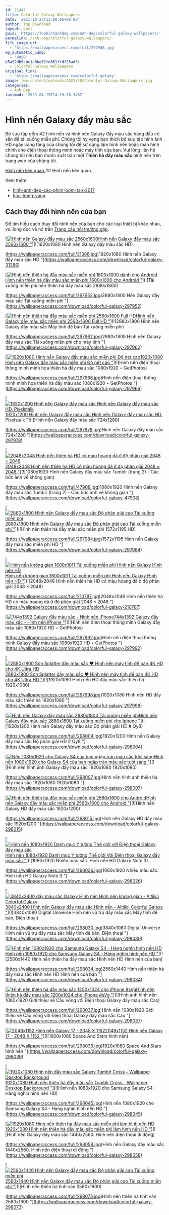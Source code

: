 ```yaml
---
id: 21443
title: Colorful Galaxy Wallpapers
date: '2021-10-27T13:00:06+00:00'
author: Top Download
layout: post
guid: 'https://Tophinhanhdep.com/anh-dep/colorful-galaxy-wallpapers/'
permalink: /anh-dep/colorful-galaxy-wallpapers/
fifu_image_url:
  - 'https://wallpaperaccess.com/full/297946.jpg'
wp_automatic_camp:
  - '8098'
b5a92db9cbc1a0ba32fe861ffdf25ad5:
  - Colorful Galaxy Wallpapers
original_link:
  - 'https://wallpaperaccess.com/colorful-galaxy'
image: /wp-content/uploads/2021/10/Colorful-Galaxy-Wallpapers.jpg
categories:
  - Ảnh Đẹp
lastmod: '2025-04-19T14:29:18.348Z'
---
```

# Hình nền Galaxy đầy màu sắc

Bộ sưu tập gồm 42 hình nền và hình nền Galaxy đầy màu sắc hàng đầu có sẵn để tải xuống miễn phí. Chúng tôi hy vọng bạn thích bộ sưu tập hình ảnh HD ngày càng tăng của chúng tôi để sử dụng làm hình nền hoặc màn hình chính cho điện thoại thông minh hoặc máy tính của bạn. Vui lòng liên hệ chúng tôi nếu bạn muốn xuất bản một **Thiên hà đầy màu sắc** hình nền trên trang web của chúng tôi.

[Hình nền liên quan ](#related) ## Hình nền liên quan.

   
 Xem thêm:

   
- [hinh-anh-dep-cac-phim-bom-tan-2017](https://tophinhanhdep.com/anh-dep/hinh-anh-dep-cac-phim-bom-tan-2017/)
- [hoa-hong-vang](https://tophinhanhdep.com/hoa-hong/hoa-hong-vang/)

## Cách thay đổi hình nền của bạn

Để tìm hiểu cách thay đổi hình nền của bạn cho các loại thiết bị khác nhau, vui lòng đọc về nó trên [Trang câu hỏi thường gặp](https://tophinhanhdep.com/faq/).

  
[[![Hình nền Galaxy đầy màu sắc 2560x1600](https://wallpaperaccess.com/full/297946.jpg)Hình nền Galaxy đầy màu sắc 2560x1600 "](https://wallpaperaccess.com/download/colorful-galaxy-297946)](![1920x1080 Hình nền Galaxy đầy màu sắc HD)

(https://wallpaperaccess.com/full/31386.jpg)1920x1080 Hình nền Galaxy đầy màu sắc HD "](https://wallpaperaccess.com/download/colorful-galaxy-31386)

[[![Hình nền thiên hà đầy màu sắc miễn phí 1600x1000 dành cho Android](https://wallpaperaccess.com/full/297950.jpg)Hình nền thiên hà đầy màu sắc miễn phí 1600x1000 cho Android "](https://wallpaperaccess.com/download/colorful-galaxy-297950)](![Tải xuống miễn phí nền thiên hà đầy màu sắc 2880x1800)

(https://wallpaperaccess.com/full/297952.jpg)2880x1800 Nền Galaxy đầy màu sắc Tải xuống miễn phí "](https://wallpaperaccess.com/download/colorful-galaxy-297952)

[[![Hình nền thiên hà đầy màu sắc miễn phí 2560x1600 Full HD](https://wallpaperaccess.com/full/297959.jpg)Hình nền Galaxy đầy màu sắc miễn phí 2560x1600 Full HD "](https://wallpaperaccess.com/download/colorful-galaxy-297959)](![2880x1800 Hình nền Galaxy đầy màu sắc Máy tính để bàn Tải xuống miễn phí)

(https://wallpaperaccess.com/full/297962.jpg)2880x1800 Hình nền Galaxy đầy màu sắc Tải xuống miễn phí cho máy tính "](https://wallpaperaccess.com/download/colorful-galaxy-297962)

[[![1920x1080 Hình nền Galaxy đầy màu sắc miễn phí Độ nét cao](https://wallpaperaccess.com/full/297964.jpg)1920x1080 Hình nền Galaxy đầy màu sắc miễn phí Độ nét cao "](https://wallpaperaccess.com/download/colorful-galaxy-297964)](![Hình nền điện thoại thông minh minh họa thiên hà đầy màu sắc 1080x1920 ⋆ GetPhotos)

(https://wallpaperaccess.com/full/297966.jpg)Hình nền điện thoại thông minh minh họa thiên hà đầy màu sắc 1080x1920 ⋆ GetPhotos "](https://wallpaperaccess.com/download/colorful-galaxy-297966)

[[![1920x1200 Hình nền Galaxy đầy màu sắc Hình nền Galaxy đầy màu sắc HD.  Pixelstalk](https://wallpaperaccess.com/full/297973.jpg)1920x1200 Hình nền Galaxy đầy màu sắc Hình nền Galaxy đầy màu sắc HD. Pixelstalk "](https://wallpaperaccess.com/download/colorful-galaxy-297973)](![Hình nền Galaxy đầy màu sắc 724x1280)

(https://wallpaperaccess.com/full/297978.jpg)Hình nền Galaxy đầy màu sắc 724x1280 "](https://wallpaperaccess.com/download/colorful-galaxy-297978)

[[![2048x2048 Hình nền thiên hà HD có màu hoang dã ở độ phân giải 2048 × 2048](https://wallpaperaccess.com/full/210701.jpg)2048x2048 Hình nền thiên hà HD có màu hoang dã ở độ phân giải 2048 × 2048 "](https://wallpaperaccess.com/download/colorful-galaxy-210701)](![1080x1920 Hình nền Galaxy đầy màu sắc Tumblr (trang 2) - Các bức ảnh về không gian)

(https://wallpaperaccess.com/full/47908.jpg)1080x1920 Hình nền Galaxy đầy màu sắc Tumblr (trang 2) - Các bức ảnh về không gian "](https://wallpaperaccess.com/download/colorful-galaxy-47908)

[[![2880x1800 Hình nền Galaxy đầy màu sắc Độ phân giải cao Tải xuống miễn phí](https://wallpaperaccess.com/full/297982.jpg)2880x1800 Hình nền Galaxy đầy màu sắc Độ phân giải cao Tải xuống miễn phí "](https://wallpaperaccess.com/download/colorful-galaxy-297982)](![Hình nền thiên hà đầy màu sắc miễn phí 1572x1195 HD)

(https://wallpaperaccess.com/full/297984.jpg)1572x1195 Hình nền Galaxy đầy màu sắc miễn phí HD "](https://wallpaperaccess.com/download/colorful-galaxy-297984)

[[![Hình nền không gian 1600x1011 Tải xuống miễn phí Hình nền Galaxy Hình nền HD](https://wallpaperaccess.com/full/297986.jpg)Hình nền không gian 1600x1011 Tải xuống miễn phí Hình nền Galaxy Hình nền HD "](https://wallpaperaccess.com/download/colorful-galaxy-297986)](![2048x2048 Hình nền thiên hà HD có màu hoang dã ở độ phân giải 2048 × 2048)

(https://wallpaperaccess.com/full/210787.jpg)2048x2048 Hình nền thiên hà HD có màu hoang dã ở độ phân giải 2048 × 2048 "](https://wallpaperaccess.com/download/colorful-galaxy-210787)

[[![744x1392 Galaxy đầy màu sắc - Hình nền iPhone](https://wallpaperaccess.com/full/210698.jpg)744x1392 Galaxy đầy màu sắc - Hình nền iPhone "](https://wallpaperaccess.com/download/colorful-galaxy-210698)](![Hình nền điện thoại thông minh Galaxy đầy màu sắc 1080x1920 HD ⋆ GetPhotos)

(https://wallpaperaccess.com/full/297992.jpg)Hình nền điện thoại thông minh Galaxy đầy màu sắc 1080x1920 HD ⋆ GetPhotos "](https://wallpaperaccess.com/download/colorful-galaxy-297992)

[[![2880x1800 Sơn Splatter đầy màu sắc ❤ Hình nền máy tính để bàn 4K HD cho 4K Ultra HD](https://wallpaperaccess.com/full/160583.jpg)2880x1800 Sơn Splatter đầy màu sắc ❤ Hình nền máy tính để bàn 4K HD cho 4K Ultra HD "](https://wallpaperaccess.com/download/colorful-galaxy-160583)](![1920x1080 Hình nền HD đầy màu sắc thiên hà 1920x1080)

(https://wallpaperaccess.com/full/297998.jpg)1920x1080 Hình nền HD đầy màu sắc thiên hà 1920x1080 "](https://wallpaperaccess.com/download/colorful-galaxy-297998)

[[![Hình nền Galaxy đầy màu sắc 2880x1800 Tải xuống miễn phí](https://wallpaperaccess.com/full/298000.jpg)Hình nền Galaxy đầy màu sắc 2880x1800 Tải xuống miễn phí cho Iphone "](https://wallpaperaccess.com/download/colorful-galaxy-298000)](![1920x1200 Hình nền Galaxy đầy màu sắc Độ phân giải HD # Qy8)

(https://wallpaperaccess.com/full/298004.jpg)1920x1200 Hình nền Galaxy đầy màu sắc Độ phân giải HD # Qy8 "](https://wallpaperaccess.com/download/colorful-galaxy-298004)

[[![Nền 1080x1920 cho Galaxy S4 của bạn ngập tràn màu sắc tươi sáng](https://wallpaperaccess.com/full/298005.jpg)Hình nền 1080x1920 cho Galaxy S4 của bạn ngập tràn màu sắc tươi sáng "](https://wallpaperaccess.com/download/colorful-galaxy-298005)](![Hình nền hình ảnh Galaxy đầy màu sắc 1920x1080 1920x1080)

(https://wallpaperaccess.com/full/298007.jpg)Hình nền hình ảnh thiên hà đầy màu sắc 1920x1080 1920x1080 "](https://wallpaperaccess.com/download/colorful-galaxy-298007)

[[![Hình nền thiên hà đầy màu sắc miễn phí 2560x1600 cho Android](https://wallpaperaccess.com/full/298012.jpg)Hình nền Galaxy đầy màu sắc miễn phí 2560x1600 cho Android "](https://wallpaperaccess.com/download/colorful-galaxy-298012)](![Hình nền Galaxy HD đầy màu sắc 1920x1200)

(https://wallpaperaccess.com/full/298015.jpg)Hình nền Galaxy HD đầy màu sắc 1920x1200 "](https://wallpaperaccess.com/download/colorful-galaxy-298015)

[[![Hình nền 1080x1920 Danh mục Ý tưởng Thế giới với Điện thoại Galaxy đầy màu sắc](https://wallpaperaccess.com/full/298021.jpg)Hình nền 1080x1920 Danh mục Ý tưởng Thế giới Với Điện thoại Galaxy đầy màu sắc "](https://wallpaperaccess.com/download/colorful-galaxy-298021)](![1080x1920 Nhiều màu sắc.  Hình nền HD Galaxy Note 3)

(https://wallpaperaccess.com/full/298026.jpg)1080x1920 Nhiều màu sắc. Hình nền HD Galaxy Note 3 "](https://wallpaperaccess.com/download/colorful-galaxy-298026)

[[![3840x2400 đầy màu sắc Galaxy Hình nền Hình nền không gian - Altilici Colorful Galaxy](https://wallpaperaccess.com/full/298027.jpg)3840x2400 Hình nền Galaxy đầy màu sắc Hình nền - Altilici Colorful Galaxy "](https://wallpaperaccess.com/download/colorful-galaxy-298027)](![3840x1080 Digital Universe Hình nền vũ trụ đầy màu sắc Máy tính để bàn, Điện thoại)

(https://wallpaperaccess.com/full/298030.jpg)3840x1080 Digital Universe Hình nền vũ trụ đầy màu sắc Máy tính để bàn, Điện thoại "](https://wallpaperaccess.com/download/colorful-galaxy-298030)

[[![Hình nền 1080x1920 cho Samsung Galaxy S4 - Hàng nghìn hình nền HD](https://wallpaperaccess.com/full/298033.jpg)Hình nền 1080x1920 cho Samsung Galaxy S4 - Hàng nghìn hình nền HD "](https://wallpaperaccess.com/download/colorful-galaxy-298033)](![2560x1440 Hình nền thiên hà đầy màu sắc Hình nền HD Hình nền của bạn)

(https://wallpaperaccess.com/full/298034.jpg)2560x1440 Hình nền thiên hà đầy màu sắc Hình nền HD Hình nền của bạn "](https://wallpaperaccess.com/download/colorful-galaxy-298034)

[[![Hình nền thiên hà đầy màu sắc 1200x1024 cho iPhone #sVg](https://wallpaperaccess.com/full/298035.jpg)Hình nền thiên hà đầy màu sắc 1200x1024 cho iPhone #sVg "](https://wallpaperaccess.com/download/colorful-galaxy-298035)](![Hình ảnh hình nền 1080x1920 Giới thiệu về Cầu vồng với Điện thoại Galaxy đầy màu sắc Cao)

(https://wallpaperaccess.com/full/298037.jpg)Hình nền 1080x1920 Giới thiệu về Cầu vồng với Điện thoại Galaxy đầy màu sắc Cao "](https://wallpaperaccess.com/download/colorful-galaxy-298037)

[[![2048x1152 Hình nền Galaxy 17 - 2048 X 1152](https://wallpaperaccess.com/full/298038.jpg)2048x1152 Hình nền Galaxy 17 - 2048 X 1152 "](https://wallpaperaccess.com/download/colorful-galaxy-298038)](![1920x1080 Space And Stars hình nền)

(https://wallpaperaccess.com/full/298039.jpg)1920x1080 Space And Stars hình nền "](https://wallpaperaccess.com/download/colorful-galaxy-298039)

[[![1920x1080 Hình nền đầy màu sắc Galaxy Tumblr Cross - Wallpaper Desktop Background](https://wallpaperaccess.com/full/298041.jpg) 1920x1080 Hình nền thiên hà đầy màu sắc Tumblr Cross - Wallpaper Desktop Background "](https://wallpaperaccess.com/download/colorful-galaxy-298041)](![Hình nền 1080x1920 cho Samsung Galaxy S4 - Hàng nghìn hình nền HD)

(https://wallpaperaccess.com/full/298045.jpg)Hình nền 1080x1920 cho Samsung Galaxy S4 - Hàng nghìn hình nền HD "](https://wallpaperaccess.com/download/colorful-galaxy-298045)

[[![1920x1080 Hình nền thiên hà đầy màu sắc miễn phí làm hình nền HD](https://wallpaperaccess.com/full/298056.jpg)1920x1080 Hình nền thiên hà đầy màu sắc miễn phí làm hình nền HD "](https://wallpaperaccess.com/download/colorful-galaxy-298056)](![Hình nền Galaxy đầy màu sắc 1440x2560.  Hình nền điện thoại di động)

(https://wallpaperaccess.com/full/298058.jpg)Hình nền Galaxy đầy màu sắc 1440x2560. Hình nền điện thoại di động "](https://wallpaperaccess.com/download/colorful-galaxy-298058)

[[![2560x1440 Hình nền Galaxy đầy màu sắc Độ phân giải cao Tải xuống miễn phí](https://wallpaperaccess.com/full/298069.jpg)2560x1440 Hình nền Galaxy đầy màu sắc Độ phân giải cao Tải xuống miễn phí "](https://wallpaperaccess.com/download/colorful-galaxy-298069)](![Hình nền thiên hà tinh vân 2560x1600)

(https://wallpaperaccess.com/full/298073.jpg)Hình nền thiên hà tinh vân 2560x1600 "](https://wallpaperaccess.com/download/colorful-galaxy-298073)
